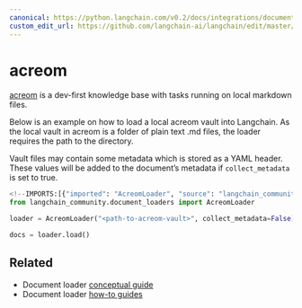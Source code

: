 ```yaml
---
canonical: https://python.langchain.com/v0.2/docs/integrations/document_loaders/acreom/
custom_edit_url: https://github.com/langchain-ai/langchain/edit/master/docs/docs/integrations/document_loaders/acreom.ipynb
---
```


# acreom

[acreom](https://acreom.com) is a dev-first knowledge base with tasks running on local markdown files.

Below is an example on how to load a local acreom vault into Langchain. As the local vault in acreom is a folder of plain text .md files, the loader requires the path to the directory. 

Vault files may contain some metadata which is stored as a YAML header. These values will be added to the document’s metadata if `collect_metadata` is set to true. 

```python
<!--IMPORTS:[{"imported": "AcreomLoader", "source": "langchain_community.document_loaders", "docs": "https://api.python.langchain.com/en/latest/document_loaders/langchain_community.document_loaders.acreom.AcreomLoader.html", "title": "acreom"}]-->
from langchain_community.document_loaders import AcreomLoader
```

```python
loader = AcreomLoader("<path-to-acreom-vault>", collect_metadata=False)
```

```python
docs = loader.load()
```

## Related

- Document loader [conceptual guide](/docs/concepts/#document-loaders)
- Document loader [how-to guides](/docs/how_to/#document-loaders)